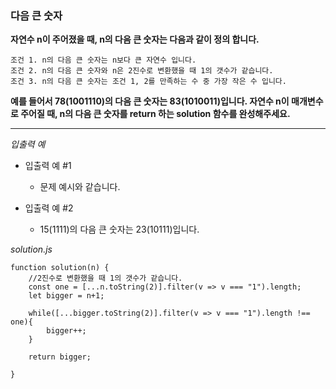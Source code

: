 ### 다음 큰 숫자

**자연수 n이 주어졌을 때, n의 다음 큰 숫자는 다음과 같이 정의 합니다.**

```
조건 1. n의 다음 큰 숫자는 n보다 큰 자연수 입니다.
조건 2. n의 다음 큰 숫자와 n은 2진수로 변환했을 때 1의 갯수가 같습니다.
조건 3. n의 다음 큰 숫자는 조건 1, 2를 만족하는 수 중 가장 작은 수 입니다.
```

**예를 들어서 78(1001110)의 다음 큰 숫자는 83(1010011)입니다. 자연수 n이 매개변수로 주어질 때, n의 다음 큰 숫자를 return 하는 solution 함수를 완성해주세요.**

---

_입출력 예_

- 입출력 예 #1

  - 문제 예시와 같습니다.

- 입출력 예 #2

  - 15(1111)의 다음 큰 숫자는 23(10111)입니다.

_solution.js_

```
function solution(n) {
    //2진수로 변환했을 때 1의 갯수가 같습니다.
    const one = [...n.toString(2)].filter(v => v === "1").length;
    let bigger = n+1;

    while([...bigger.toString(2)].filter(v => v === "1").length !== one){
        bigger++;
    }

    return bigger;

}
```
